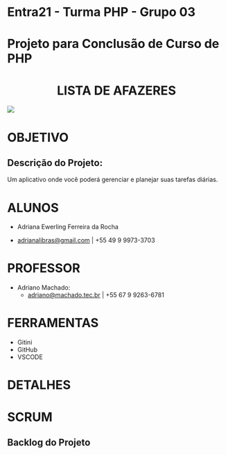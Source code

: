 # Entra21 - Turma PHP - Grupo 03 

# Projeto para Conclusão de Curso de PHP 

<p>
    <h1 align = "center">  LISTA DE AFAZERES </h1>
    <div align = "centro">
    <img src = "https://tutano.trampos.co/wp-content/uploads/2016/09/2016-09-16_lista-de-tarefas.jpg">
    </div>
</p>

# OBJETIVO

## Descrição do Projeto: 
Um aplicativo onde você poderá gerenciar e planejar suas tarefas diárias.

# ALUNOS

* Adriana Ewerling Ferreira da Rocha
 - adrianalibras@gmail.com  | +55 49 9 9973-3703
 

# PROFESSOR

- Adriano Machado: 
  - adriano@machado.tec.br | +55 67 9 9263-6781


# FERRAMENTAS

* Gitini
* GitHub
* VSCODE



# DETALHES

# SCRUM





## Backlog do Projeto

